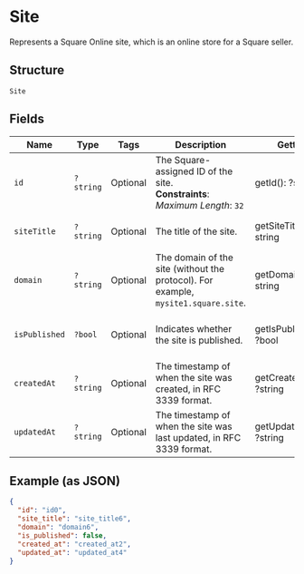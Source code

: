 
# Site

Represents a Square Online site, which is an online store for a Square seller.

## Structure

`Site`

## Fields

| Name | Type | Tags | Description | Getter | Setter |
|  --- | --- | --- | --- | --- | --- |
| `id` | `?string` | Optional | The Square-assigned ID of the site.<br>**Constraints**: *Maximum Length*: `32` | getId(): ?string | setId(?string id): void |
| `siteTitle` | `?string` | Optional | The title of the site. | getSiteTitle(): ?string | setSiteTitle(?string siteTitle): void |
| `domain` | `?string` | Optional | The domain of the site (without the protocol). For example, `mysite1.square.site`. | getDomain(): ?string | setDomain(?string domain): void |
| `isPublished` | `?bool` | Optional | Indicates whether the site is published. | getIsPublished(): ?bool | setIsPublished(?bool isPublished): void |
| `createdAt` | `?string` | Optional | The timestamp of when the site was created, in RFC 3339 format. | getCreatedAt(): ?string | setCreatedAt(?string createdAt): void |
| `updatedAt` | `?string` | Optional | The timestamp of when the site was last updated, in RFC 3339 format. | getUpdatedAt(): ?string | setUpdatedAt(?string updatedAt): void |

## Example (as JSON)

```json
{
  "id": "id0",
  "site_title": "site_title6",
  "domain": "domain6",
  "is_published": false,
  "created_at": "created_at2",
  "updated_at": "updated_at4"
}
```

